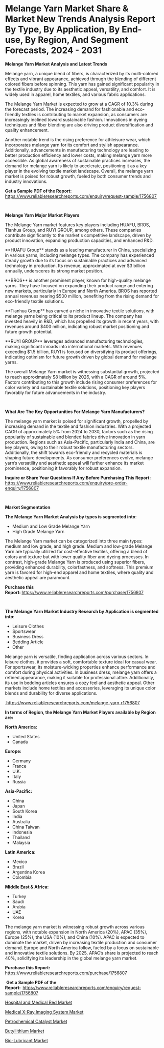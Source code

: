 <p><h1>Melange Yarn Market Share & Market New Trends Analysis Report By Type, By Application, By End-use, By Region, And Segment Forecasts, 2024 - 2031</h1></p><p><strong>Melange Yarn Market Analysis and Latest Trends</strong></p>
<p><p>Melange yarn, a unique blend of fibers, is characterized by its multi-colored effects and vibrant appearance, achieved through the blending of different colored fibers before spinning. This yarn has gained significant popularity in the textile industry due to its aesthetic appeal, versatility, and comfort. It is widely used in apparel, home textiles, and various fabric applications.</p><p>The Melange Yarn Market is expected to grow at a CAGR of 10.3% during the forecast period. The increasing demand for fashionable and eco-friendly textiles is contributing to market expansion, as consumers are increasingly inclined toward sustainable fashion. Innovations in dyeing techniques and fiber blending are also driving product diversification and quality enhancement.</p><p>Another notable trend is the rising preference for athleisure wear, which incorporates melange yarn for its comfort and stylish appearance. Additionally, advancements in manufacturing technology are leading to better production efficiency and lower costs, making melange yarn more accessible. As global awareness of sustainable practices increases, the demand for melange yarn is likely to accelerate, positioning it as a key player in the evolving textile market landscape. Overall, the melange yarn market is poised for robust growth, fueled by both consumer trends and industry innovations.</p></p>
<p><strong>Get a Sample PDF of the Report:&nbsp;</strong> <a href="https://www.reliableresearchreports.com/enquiry/request-sample/1756807?utm_campaign=37&utm_medium=2&utm_source=Github&utm_content=ia&utm_term=09112024&utm_id=melange-yarn">https://www.reliableresearchreports.com/enquiry/request-sample/1756807</a></p>
<p>&nbsp;</p>
<p><strong>Melange Yarn Major Market Players</strong></p>
<p><p>The Melange Yarn market features key players including HUAFU, BROS, Tianhua Group, and RUYI GROUP, among others. These companies contribute significantly to the market's competitive landscape, driven by product innovation, expanding production capacities, and enhanced R&D.</p><p>**HUAFU Group** stands as a leading manufacturer in China, specializing in various yarns, including melange types. The company has experienced steady growth due to its focus on sustainable practices and advanced technology in production. Its revenue, approximated at over $3 billion annually, underscores its strong market position.</p><p>**BROS** is another prominent player, known for high-quality melange yarns. They have focused on expanding their product range and entering new markets, particularly in Europe and North America. BROS has reported annual revenues nearing $500 million, benefiting from the rising demand for eco-friendly textile solutions.</p><p>**Tianhua Group** has carved a niche in innovative textile solutions, with melange yarns being critical to its product lineup. The company has invested heavily in R&D, which has propelled its growth in recent years, with revenues around $400 million, indicating robust market positioning and future growth potential.</p><p>**RUYI GROUP** leverages advanced manufacturing technologies, making significant inroads into international markets. With revenues exceeding $1.5 billion, RUYI is focused on diversifying its product offerings, indicating optimism for future growth driven by global demand for melange yarns.</p><p>The overall Melange Yarn market is witnessing substantial growth, projected to reach approximately $8 billion by 2026, with a CAGR of around 5%. Factors contributing to this growth include rising consumer preferences for color variety and sustainable textile solutions, positioning key players favorably for future advancements in the industry.</p></p>
<p>&nbsp;</p>
<p><strong>What Are The Key Opportunities For Melange Yarn Manufacturers?</strong></p>
<p><p>The melange yarn market is poised for significant growth, propelled by increasing demand in the textile and fashion industries. With a projected CAGR of approximately 5% from 2024 to 2030, factors such as the rising popularity of sustainable and blended fabrics drive innovation in yarn production. Regions such as Asia-Pacific, particularly India and China, are key players, owing to their robust textile manufacturing sectors. Additionally, the shift towards eco-friendly and recycled materials is shaping future developments. As consumer preferences evolve, melange yarn’s versatility and aesthetic appeal will further enhance its market prominence, positioning it favorably for robust expansion.</p></p>
<p><strong>Inquire or Share Your Questions If Any Before Purchasing This Report:</strong> <a href="https://www.reliableresearchreports.com/enquiry/pre-order-enquiry/1756807?utm_campaign=37&utm_medium=2&utm_source=Github&utm_content=ia&utm_term=09112024&utm_id=melange-yarn">https://www.reliableresearchreports.com/enquiry/pre-order-enquiry/1756807</a></p>
<p>&nbsp;</p>
<p><strong>Market Segmentation</strong></p>
<p><strong>The Melange Yarn Market Analysis by types is segmented into:</strong></p>
<p><ul><li>Medium and Low Grade Melange Yarn</li><li>High Grade Melange Yarn</li></ul></p>
<p><p>The Melange Yarn market can be categorized into three main types: medium and low grade, and high grade. Medium and low-grade Melange Yarn are typically utilized for cost-effective textiles, offering a blend of colors and texture but with lower quality fiber and dyeing processes. In contrast, high-grade Melange Yarn is produced using superior fibers, providing enhanced durability, colorfastness, and softness. This premium yarn is favored for high-end apparel and home textiles, where quality and aesthetic appeal are paramount.</p></p>
<p><strong>Purchase this Report:&nbsp;</strong><a href="https://www.reliableresearchreports.com/purchase/1756807?utm_campaign=37&utm_medium=2&utm_source=Github&utm_content=ia&utm_term=09112024&utm_id=melange-yarn">https://www.reliableresearchreports.com/purchase/1756807</a></p>
<p>&nbsp;</p>
<p><strong>The Melange Yarn Market Industry Research by Application is segmented into:</strong></p>
<p><ul><li>Leisure Clothes</li><li>Sportswear</li><li>Business Dress</li><li>Bedding Article</li><li>Other</li></ul></p>
<p><p>Melange yarn is versatile, finding application across various sectors. In leisure clothes, it provides a soft, comfortable texture ideal for casual wear. For sportswear, its moisture-wicking properties enhance performance and comfort during physical activities. In business dress, melange yarn offers a refined appearance, making it suitable for professional attire. Additionally, its use in bedding articles ensures a cozy feel and aesthetic appeal. Other markets include home textiles and accessories, leveraging its unique color blends and durability for diverse applications.</p></p>
<p><a href="https://www.reliableresearchreports.com/melange-yarn-r1756807?utm_campaign=37&utm_medium=2&utm_source=Github&utm_content=ia&utm_term=09112024&utm_id=melange-yarn">&nbsp;https://www.reliableresearchreports.com/melange-yarn-r1756807</a></p>
<p><strong>In terms of Region, the Melange Yarn Market Players available by Region are:</strong></p>
<p>
    <p> <strong> North America: </strong>
        <ul>
            <li>United States</li>
            <li>Canada</li>
        </ul>
        </p> 
    <p> <strong> Europe: </strong>
        <ul>
            <li>Germany</li>
            <li>France</li>
            <li>U.K.</li>
            <li>Italy</li>
            <li>Russia</li>
        </ul>
        </p> 
    <p> <strong> Asia-Pacific: </strong>
        <ul>
            <li>China</li>
            <li>Japan</li>
            <li>South Korea</li>
            <li>India</li>
            <li>Australia</li>
            <li>China Taiwan</li>
            <li>Indonesia</li>
            <li>Thailand</li>
            <li>Malaysia</li>
        </ul>
        </p> 
    <p> <strong> Latin America: </strong>
        <ul>
            <li>Mexico</li>
            <li>Brazil</li>
            <li>Argentina Korea</li>
            <li>Colombia</li>
        </ul>
        </p> 
    <p> <strong> Middle East & Africa: </strong>
        <ul>
            <li>Turkey</li>
            <li>Saudi</li>
            <li>Arabia</li>
            <li>UAE</li>
            <li>Korea</li>
        </ul>
    </p>
    </p>
<p><p>The melange yarn market is witnessing robust growth across various regions, with notable expansion in North America (20%), APAC (35%), Europe (25%), the USA (10%), and China (10%). APAC is expected to dominate the market, driven by increasing textile production and consumer demand. Europe and North America follow, fueled by a focus on sustainable and innovative textile solutions. By 2025, APAC’s share is projected to reach 40%, solidifying its leadership in the global melange yarn market.</p></p>
<p><strong>Purchase this Report: </strong><a href="https://www.reliableresearchreports.com/purchase/1756807?utm_campaign=37&utm_medium=2&utm_source=Github&utm_content=ia&utm_term=09112024&utm_id=melange-yarn">https://www.reliableresearchreports.com/purchase/1756807</a></p>
<p>&nbsp;<strong>Get a Sample PDF of the Report:&nbsp;&nbsp;</strong><a href="https://www.reliableresearchreports.com/enquiry/request-sample/1756807?utm_campaign=37&utm_medium=2&utm_source=Github&utm_content=ia&utm_term=09112024&utm_id=melange-yarn">https://www.reliableresearchreports.com/enquiry/request-sample/1756807</a></p>
<p><strong></strong></p>
<p><p><a href="https://issuu.com/reportprime-2/docs/hospital-and-medical-bed-market-siz_6b5104ea5a8806?utm_campaign=37&utm_medium=2&utm_source=Github&utm_content=ia&utm_term=09112024&utm_id=melange-yarn">Hospital and Medical Bed Market</a></p><p><a href="https://issuu.com/reportprime-2/docs/medical-x-ray-imaging-system-market_4373dc34ffacba?utm_campaign=37&utm_medium=2&utm_source=Github&utm_content=ia&utm_term=09112024&utm_id=melange-yarn">Medical X-Ray Imaging System Market</a></p><p><a href="https://github.com/jennyt6m/Market-Research-Report-List-1/blob/main/petrochemical-catalyst-market.md?utm_campaign=37&utm_medium=2&utm_source=Github&utm_content=ia&utm_term=09112024&utm_id=melange-yarn">Petrochemical Catalyst Market</a></p><p><a href="https://github.com/ChristianClark406/Market-Research-Report-List-1/blob/main/butyllithium-market.md?utm_campaign=37&utm_medium=2&utm_source=Github&utm_content=ia&utm_term=09112024&utm_id=melange-yarn">Butyllithium Market</a></p><p><a href="https://www.linkedin.com/pulse/comprehensive-bio-lubricant-market-report-regional-analysis-nf9tc?utm_campaign=37&utm_medium=2&utm_source=Github&utm_content=ia&utm_term=09112024&utm_id=melange-yarn">Bio-Lubricant Market</a></p></p>